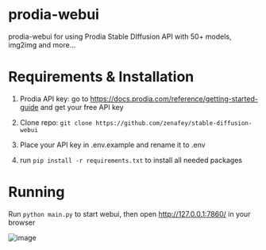 # prodia-webui
prodia-webui for using Prodia Stable DIffusion API with 50+ models, img2img and more...

# Requirements & Installation

1. Prodia API key: go to https://docs.prodia.com/reference/getting-started-guide and get your free API key

2. Clone repo: `git clone https://github.com/zenafey/stable-diffusion-webui`

3. Place your API key in .env.example and rename it to .env

4. run `pip install -r requirements.txt` to install all needed packages

# Running

Run `python main.py` to start webui, then open http://127.0.0.1:7860/ in your browser

![image](https://github.com/zenafey/prodia-webui/assets/118455214/ea241515-952a-4325-8833-dd8a69811d3f)

